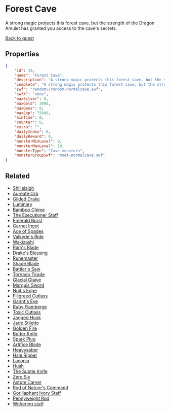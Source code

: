 # Forest Cave

A strong magic protects this forest cave, but the strength of the Dragon Amulet has granted you access to the cave's secrets.

[Back to quest](../quests.md)

## Properties

```json
{
    "id": 19,
    "name": "Forest Cave",
    "description": "A strong magic protects this forest cave, but the strength of the Dragon Amulet has granted you access to the cave's secrets.",
    "complete": "A strong magic protects this forest cave, but the strength of the Dragon Amulet has granted you access to the cave's secrets.",
    "swf": "random\/random-normalcave.swf",
    "swfX": "none",
    "maxSilver": 8,
    "maxGold": 3000,
    "maxGems": 0,
    "maxExp": 75000,
    "minTime": 0,
    "counter": 0,
    "extra": "",
    "dailyIndex": 0,
    "dailyReward": 0,
    "monsterMinLevel": 0,
    "monsterMaxLevel": 10,
    "monsterType": "Cave monsters",
    "monsterGroupSwf": "mset-normalcave.swf"
}
```

## Related

- [Shillelaigh](../items/278-shillelaigh.md)
- [Aureate Orb](../items/280-aureate-orb.md)
- [Gilded Drake](../items/281-gilded-drake.md)
- [Luminary](../items/282-luminary.md)
- [Bamboo Chime](../items/283-bamboo-chime.md)
- [The Executioner Staff](../items/289-the-executioner-staff.md)
- [Emerald Burst](../items/297-emerald-burst.md)
- [Garnet Ingot](../items/299-garnet-ingot.md)
- [Ace of Spades](../items/306-ace-of-spades.md)
- [Valkyrie's Ride](../items/319-valkyrie-s-ride.md)
- [Wakizashi](../items/320-wakizashi.md)
- [Ram's Blade](../items/321-ram-s-blade.md)
- [Drake's Blessing](../items/322-drake-s-blessing.md)
- [Runemaster](../items/323-runemaster.md)
- [Shade Blade](../items/324-shade-blade.md)
- [Battler's Saw](../items/326-battler-s-saw.md)
- [Tornado Tirade](../items/327-tornado-tirade.md)
- [Glacial Glaive](../items/328-glacial-glaive.md)
- [Marquis Sword](../items/329-marquis-sword.md)
- [Nuit's Edge](../items/330-nuit-s-edge.md)
- [Filigreed Cutlass](../items/331-filigreed-cutlass.md)
- [Gannt's Eye](../items/332-gannt-s-eye.md)
- [Ruby Flamberge](../items/333-ruby-flamberge.md)
- [Toxic Cutlass](../items/335-toxic-cutlass.md)
- [Jagged Hook](../items/342-jagged-hook.md)
- [Jade Stiletto](../items/354-jade-stiletto.md)
- [Golden Fire](../items/360-golden-fire.md)
- [Butter Knife](../items/367-butter-knife.md)
- [Spark Plug](../items/369-spark-plug.md)
- [Artifice Blade](../items/373-artifice-blade.md)
- [Heavysaber](../items/374-heavysaber.md)
- [Hale Ripper](../items/375-hale-ripper.md)
- [Laconia](../items/376-laconia.md)
- [Hush](../items/377-hush.md)
- [The Subtle Knife](../items/378-the-subtle-knife.md)
- [Zero Six](../items/379-zero-six.md)
- [Astute Carver](../items/380-astute-carver.md)
- [Rod of Nature's Command](../items/381-rod-of-nature-s-command.md)
- [Gorillaphant Ivory Staff](../items/382-gorillaphant-ivory-staff.md)
- [Pennyweight Rod](../items/383-pennyweight-rod.md)
- [Withering staff](../items/384-withering-staff.md)

